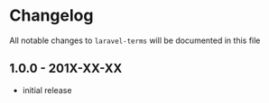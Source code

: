 # Changelog

All notable changes to `laravel-terms` will be documented in this file

## 1.0.0 - 201X-XX-XX

- initial release
